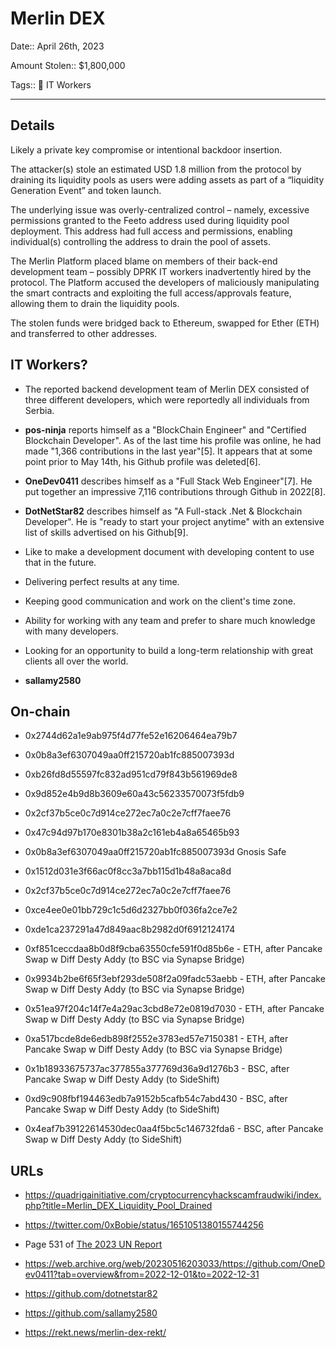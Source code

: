 # Merlin DEX

Date:: April 26th, 2023

Amount Stolen:: $1,800,000

Tags:: 💼 IT Workers


---


## Details

Likely a private key compromise or intentional backdoor insertion.

The attacker(s) stole an estimated USD 1.8 million from the protocol by draining its liquidity pools as users were adding assets as part of a “liquidity Generation Event” and token launch.

The underlying issue was overly-centralized control – namely, excessive permissions granted to the Feeto address used during liquidity pool deployment. This address had full access and permissions, enabling individual(s) controlling the address to drain the pool of assets.

The Merlin Platform placed blame on members of their back-end development team – possibly DPRK IT workers inadvertently hired by the protocol. The Platform accused the developers of maliciously manipulating the smart contracts and exploiting the full access/approvals feature, allowing them to drain the liquidity pools.

The stolen funds were bridged back to Ethereum, swapped for Ether (ETH) and transferred to other addresses.


## IT Workers?

- The reported backend development team of Merlin DEX consisted of three different developers, which were reportedly all individuals from Serbia.

- **pos-ninja** reports himself as a "BlockChain Engineer" and "Certified Blockchain Developer". As of the last time his profile was online, he had made "1,366 contributions in the last year"[5]. It appears that at some point prior to May 14th, his Github profile was deleted[6].

- **OneDev0411** describes himself as a "Full Stack Web Engineer"[7]. He put together an impressive 7,116 contributions through Github in 2022[8].

- **DotNetStar82** describes himself as "A Full-stack .Net & Blockchain Developer". He is "ready to start your project anytime" with an extensive list of skills advertised on his Github[9].
- Like to make a development document with developing content to use that in the future.
- Delivering perfect results at any time.
- Keeping good communication and work on the client's time zone.
- Ability for working with any team and prefer to share much knowledge with many developers.
- Looking for an opportunity to build a long-term relationship with great clients all over the world.

- **sallamy2580**


## On-chain

- 0x2744d62a1e9ab975f4d77fe52e16206464ea79b7

- 0x0b8a3ef6307049aa0ff215720ab1fc885007393d

- 0xb26fd8d55597fc832ad951cd79f843b561969de8

- 0x9d852e4b9d8b3609e60a43c56233570073f5fdb9

- 0x2cf37b5ce0c7d914ce272ec7a0c2e7cff7faee76

- 0x47c94d97b170e8301b38a2c161eb4a8a65465b93

- 0x0b8a3ef6307049aa0ff215720ab1fc885007393d Gnosis Safe

- 0x1512d031e3f66ac0f8cc3a7bb115d1b48a8aca8d
- 0x2cf37b5ce0c7d914ce272ec7a0c2e7cff7faee76
- 0xce4ee0e01bb729c1c5d6d2327bb0f036fa2ce7e2
- 0xde1ca237291a47d849aac8b2982d0f6912124174

- 0xf851ceccdaa8b0d8f9cba63550cfe591f0d85b6e - ETH, after Pancake Swap w Diff Desty Addy (to BSC via Synapse Bridge)
- 0x9934b2be6f65f3ebf293de508f2a09fadc53aebb - ETH, after Pancake Swap w Diff Desty Addy (to BSC via Synapse Bridge)
- 0x51ea97f204c14f7e4a29ac3cbd8e72e0819d7030 - ETH, after Pancake Swap w Diff Desty Addy (to BSC via Synapse Bridge)
- 0xa517bcde8de6edb898f2552e3783ed57e7150381 - ETH, after Pancake Swap w Diff Desty Addy (to BSC via Synapse Bridge)
- 0x1b18933675737ac377855a377769d36a9d1276b3 - BSC, after Pancake Swap w Diff Desty Addy (to SideShift)
- 0xd9c908fbf194463edb7a9152b5cafb54c7abd430 - BSC, after Pancake Swap w Diff Desty Addy (to SideShift)
- 0x4eaf7b39122614530dec0aa4f5bc5c146732fda6 - BSC, after Pancake Swap w Diff Desty Addy (to SideShift)


## URLs

- https://quadrigainitiative.com/cryptocurrencyhackscamfraudwiki/index.php?title=Merlin_DEX_Liquidity_Pool_Drained

- https://twitter.com/0xBobie/status/1651051380155744256

- Page 531 of [The 2023 UN Report](https://documents.un.org/doc/undoc/gen/n24/032/68/pdf/n2403268.pdf?token=Lnb4xBoncpFwgtMIpl&fe=true)

- https://web.archive.org/web/20230516203033/https://github.com/OneDev0411?tab=overview&from=2022-12-01&to=2022-12-31

- https://github.com/dotnetstar82

- https://github.com/sallamy2580

- https://rekt.news/merlin-dex-rekt/ 